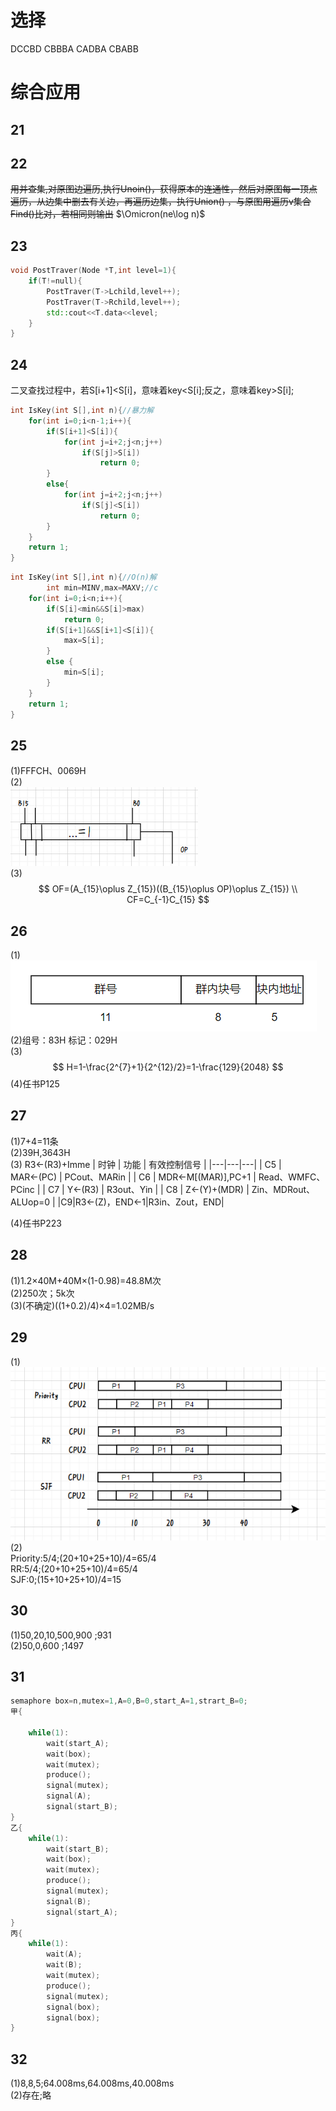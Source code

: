 # 选择
DCCBD CBBBA
CADBA CBABB  

# 综合应用
## 21

## 22
~~用并查集,对原图边遍历,执行Unoin()，获得原本的连通性，然后对原图每一顶点遍历，从边集中删去有关边，再遍历边集，执行Union() ，与原图用遍历v集合Find()比对，若相同则输出~~
$\Omicron(ne\log n)$
## 23
```c++
void PostTraver(Node *T,int level=1){
    if(T!=null){
        PostTraver(T->Lchild,level++);
        PostTraver(T->Rchild,level++);
        std::cout<<T.data<<level;
    }
}
```
## 24
二叉查找过程中，若S[i+1]<S[i]，意味着key<S[i];反之，意味着key>S[i];
```c++
int IsKey(int S[],int n){//暴力解
    for(int i=0;i<n-1;i++){
        if(S[i+1]<S[i]){
            for(int j=i+2;j<n;j++)
                if(S[j]>S[i])
                    return 0;
        }
        else{
            for(int j=i+2;j<n;j++)
                if(S[j]<S[i])
                    return 0;
        }
    }
    return 1;
}
```
```c++
int IsKey(int S[],int n){//O(n)解
        int min=MINV,max=MAXV;//c
    for(int i=0;i<n;i++){
        if(S[i]<min&&S[i]>max)
            return 0;
        if(S[i+1]&&S[i+1]<S[i]){
            max=S[i];
        }
        else {
            min=S[i];
        }
    }
    return 1;
}
```
## 25
(1)FFFCH、0069H  
(2)  
![Alt text](images/2015_image.png)  
(3)
$$
OF=(A_{15}\oplus Z_{15})((B_{15}\oplus OP)\oplus Z_{15}) \\
CF=C_{-1}C_{15}
$$
## 26
(1)  
![Alt text](images/2015_image-1.png)  
(2)组号：83H 标记：029H  
(3)
$$
H=1-\frac{2^{7}+1}{2^{12}/2}=1-\frac{129}{2048}
$$
(4)任书P125
## 27
(1)7+4=11条   
(2)39H,3643H  
(3)  R3←(R3)+Imme
| 时钟 | 功能 | 有效控制信号 |
|---|---|---|
| C5 | MAR←(PC) | PCout、MARin |
| C6 | MDR←M[(MAR)],PC+1 | Read、WMFC、PCinc |
| C7 | Y←(R3) | R3out、Yin |
| C8 | Z←(Y)+(MDR) | Zin、MDRout、ALUop=0 |
|C9|R3←(Z)，END←1|R3in、Zout，END|

(4)任书P223
## 28
(1)1.2×40M+40M×(1-0.98)=48.8M次  
(2)250次；5k次  
(3)(不确定)((1+0.2)/4)×4=1.02MB/s
## 29
(1)  
![Alt text](images/2015_image-2.png)  
(2)  
Priority:5/4;(20+10+25+10)/4=65/4   
RR:5/4;(20+10+25+10)/4=65/4  
SJF:0;(15+10+25+10)/4=15
## 30
(1)50,20,10,500,900 ;931  
(2)50,0,600 ;1497
## 31
```C++
semaphore box=n,mutex=1,A=0,B=0,start_A=1,strart_B=0;
甲{

    while(1):
        wait(start_A);
        wait(box);
        wait(mutex);
        produce();
        signal(mutex);
        signal(A);
        signal(start_B);
}
乙{
    while(1):
        wait(start_B);
        wait(box);
        wait(mutex);
        produce();
        signal(mutex);
        signal(B);
        signal(start_A);
}
丙{
    while(1):
        wait(A);
        wait(B);
        wait(mutex);
        produce();
        signal(mutex);
        signal(box);
        signal(box);
}
```
## 32 
(1)8,8,5;64.008ms,64.008ms,40.008ms  
(2)存在;略


